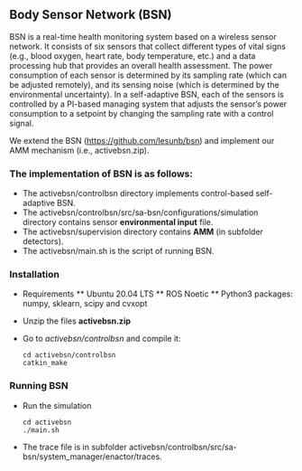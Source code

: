 ## Body Sensor Network (BSN)

BSN is a real-time health monitoring system based on a wireless sensor network. It consists of six sensors that collect different types of vital signs (e.g., blood oxygen, heart rate, body temperature, etc.) and a data processing hub that provides an overall health assessment. The power consumption of each sensor is determined by its sampling rate (which can be adjusted remotely), and its sensing
noise (which is determined by the environmental uncertainty). In a self-adaptive BSN, each of the sensors is controlled by a PI-based managing system that adjusts the sensor’s power consumption to a setpoint by changing the sampling rate with a control signal.

We extend the BSN (https://github.com/lesunb/bsn) and implement our AMM mechanism (i.e., activebsn.zip).

### The implementation of BSN is as follows:
* The activebsn/controlbsn directory implements control-based self-adaptive BSN.
* The activebsn/controlbsn/src/sa-bsn/configurations/simulation directory contains sensor **environmental input** file.
* The activebsn/supervision directory contains **AMM** (in subfolder detectors).
* The activebsn/main.sh is the script of running BSN.

### Installation
* Requirements
** Ubuntu 20.04 LTS
** ROS Noetic
** Python3 packages: numpy, sklearn, scipy and cvxopt

* Unzip the files **activebsn.zip**
* Go to *activebsn/controlbsn* and compile it:
	```
	cd activebsn/controlbsn
	catkin_make
	```

### Running BSN
* Run the simulation
    ```
    cd activebsn
    ./main.sh
    ```
* The trace file is in subfolder activebsn/controlbsn/src/sa-bsn/system_manager/enactor/traces.